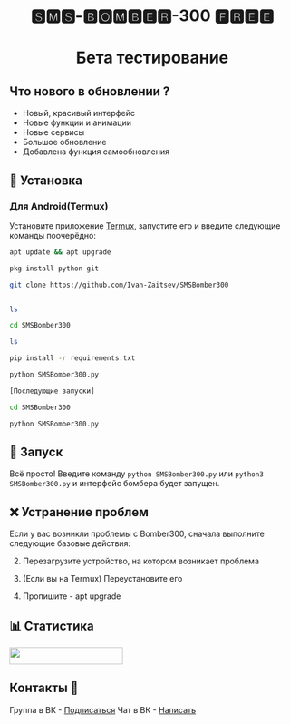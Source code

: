 

<h1 align="center"> 🆂🅼🆂-🅱🅾🅼🅱🅴🆁-300 🅵🆁🅴🅴 </h1>
<h1 align="center">Бета тестирование</h1>

## Что нового в обновлении ?
- Новый, красивый интерфейс
- Новые функции и анимации
- Новые сервисы 
- Большое обновление 
- Добавлена функция самообновления


## 🚀 Установка

 <h3>Для Android(Termux)</h3>

Установите приложение [Termux](https://play.google.com/store/apps/details?id=com.termux), запустите его и введите следующие команды поочерёдно:
   ```sh
 apt update && apt upgrade

 pkg install python git

 git clone https://github.com/Ivan-Zaitsev/SMSBomber300
 

 ls

 cd SMSBomber300

 ls

 pip install -r requirements.txt

 python SMSBomber300.py

[Последующие запуски]

 cd SMSBomber300

 python SMSBomber300.py


 ```  

## 🚩 Запуск

Всё просто! Введите команду `python SMSBomber300.py` или `python3 SMSBomber300.py` и интерфейс бомбера будет запущен. 

## ❌ Устранение проблем

Если у вас возникли проблемы с Bomber300, сначала выполните следующие базовые действия:

2. Перезагрузите устройство, на котором возникает проблема

3. (Если вы на Termux) Переустановите его

4. Пропишите - apt upgrade



## 📊 Статистика

<img src="https://gpvc.arturio.dev/SMSBomber300" align="center" width=200 height=30  />


## Контакты 💭

Группа в ВК - [Подписаться](https://vk.com/hackerpro300)
Чат в ВК - [Написать](https://vk.me/join/AJQ1dyAD2RfiLmpN0GyH3KmJ)




